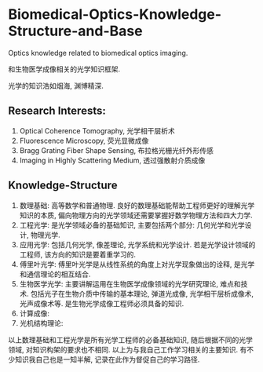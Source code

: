 # Biomedical-Optics-Knowledge-Structure-and-Base

Optics knowledge related to biomedical optics imaging.

和生物医学成像相关的光学知识框架. 

光学的知识浩如烟海, 渊博精深. 

## Research Interests:

1. Optical Coherence Tomography, 光学相干层析术
2. Fluorescence Microscopy, 荧光显微成像
3. Bragg Grating Fiber Shape Sensing, 布拉格光栅光纤外形传感
4. Imaging in Highly Scattering Medium, 透过强散射介质成像

## Knowledge-Structure

1. 数理基础: 高等数学和普通物理. 良好的数理基础能帮助工程师更好的理解光学知识的本质, 偏向物理方向的光学领域还需要掌握好数学物理方法和四大力学. 
2. 工程光学: 是光学领域必备的基础知识, 主要包括两个部分: 几何光学和光学设计, 物理光学. 
3. 应用光学: 包括几何光学, 像差理论, 光学系统和光学设计. 若是光学设计领域的工程师, 该方向的知识是要着重学习的. 
4. 傅里叶光学: 傅里叶光学是从线性系统的角度上对光学现象做出的诠释, 是光学和通信理论的相互结合. 
5. 生物医学光学: 主要讲解运用在生物医学成像领域的光学研究理论, 难点和技术. 包括光子在生物介质中传输的基本理论, 弹道光成像, 光学相干层析成像术, 光声成像术等. 是生物光学成像工程师必须具备的知识. 
6. 计算成像: 
7. 光机结构理论: 


以上数理基础和工程光学是所有光学工程师的必备基础知识, 随后根据不同的光学领域, 对知识构架的要求也不相同. 以上为与我自己工作学习相关的主要知识. 有不少知识我自己也是一知半解, 记录在此作为督促自己的学习路径. 